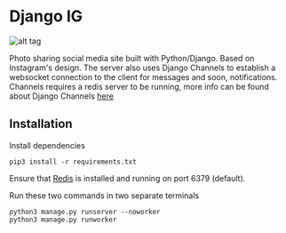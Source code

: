 Django IG
==========

![alt tag](https://raw.githubusercontent.com/andyalam/django_ig/master/demo_screenshot.png)

Photo sharing social media site built with Python/Django. Based on Instagram's design. The server also uses Django Channels to establish a websocket connection to the client for messages and soon, notifications.
Channels requires a redis server to be running, more info can be found about Django Channels [here](https://channels.readthedocs.io/en/stable/)

## Installation

Install dependencies

    pip3 install -r requirements.txt

Ensure that [Redis](http://redis.io/) is installed and running on port 6379 (default).

Run these two commands in two separate terminals

    python3 manage.py runserver --noworker
    python3 manage.py runworker

